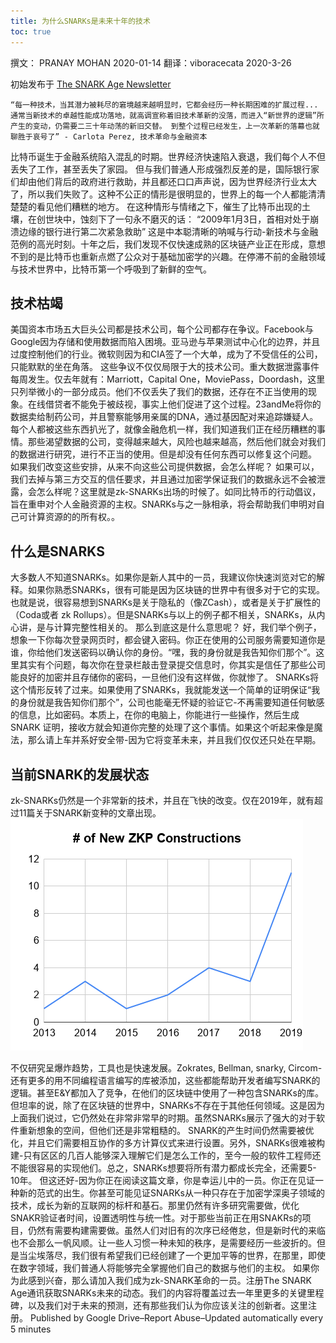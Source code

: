 ```yaml
---
title: 为什么SNARKs是未来十年的技术
toc: true
---
```


撰文： PRANAY MOHAN
2020-01-14
翻译：viboracecata
2020-3-26

初始发布于 [The SNARK Age Newsletter](https://snarkage.substack.com/)
```
“每一种技术，当其潜力被耗尽的窘境越来越明显时，它都会经历一种长期困难的扩展过程...  通常当新技术的卓越性能成功落地，就高调宣称着旧技术革新的没落，而进入“新世界的逻辑”所产生的变动，仍需要二三十年动荡的新旧交替。 到整个过程已经发生，上一次革新的落幕也就聊胜于哀号了” - Carlota Perez, 技术革命与金融资本
```
比特币诞生于金融系统陷入混乱的时期。世界经济快速陷入衰退，我们每个人不但丢失了工作，甚至丢失了家园。 但与我们普通人形成强烈反差的是，国际银行家们却由他们背后的政府进行救助，并且都还口口声声说，因为世界经济行业太大了，所以我们失败了。这种不公正的情形是很明显的，世界上的每一个人都能清清楚楚的看见他们糟糕的地方。 在这种情形与情绪之下，催生了比特币出现的土壤，在创世块中，蚀刻下了一句永不磨灭的话：
“2009年1月3日，首相对处于崩溃边缘的银行进行第二次紧急救助”
这是中本聪清晰的呐喊与行动-新技术与金融范例的高光时刻。十年之后，我们发现不仅快速成熟的区块链产业正在形成，意想不到的是比特币也重新点燃了公众对于基础加密学的兴趣。在停滞不前的金融领域与技术世界中，比特币第一个呼吸到了新鲜的空气。

## 技术枯竭

美国资本市场五大巨头公司都是技术公司，每个公司都存在争议。Facebook与Google因为存储和使用数据而陷入困境。亚马逊与苹果测试中心化的边界，并且过度控制他们的行业。微软则因为和CIA签了一个大单，成为了不受信任的公司，只能默默的坐在角落。
这些争议不仅仅局限于大的技术公司。重大数据泄露事件每周发生。仅去年就有：Marriott，Capital One，MoviePass，Doordash，这里只列举微小的一部分成员。他们不仅丢失了我们的数据，还存在不正当使用的现象。在线借贷者不能免于被歧视，事实上他们促进了这个过程。23andMe将你的数据卖给制药公司，并且警察能够用亲属的DNA，通过基因配对来追踪嫌疑人。每个人都被这些东西扒光了，就像金融危机一样，我们知道我们正在经历糟糕的事情。那些渴望数据的公司，变得越来越大，风险也越来越高，然后他们就会对我们的数据进行研究，进行不正当的使用。但是却没有任何东西可以修复这个问题。
如果我们改变这些安排，从来不向这些公司提供数据，会怎么样呢？ 如果可以，我们去掉与第三方交互的信任要求，并且通过加密学保证我们的数据永远不会被泄露，会怎么样呢？这里就是zk-SNARKs出场的时候了。如同比特币的行动倡议，旨在重申对个人金融资源的主权。SNARKs与之一脉相承，将会帮助我们申明对自己可计算资源的的所有权。。

## 什么是SNARKS

大多数人不知道SNARKs。如果你是新人其中的一员，我建议你快速浏览对它的解释。如果你熟悉SNARKs，很有可能是因为区块链的世界中有很多对于它的实现。也就是说，很容易想到SNARKs是关于隐私的（像ZCash），或者是关于扩展性的（Coda或者 zk Rollups）。但是SNARKs与以上的例子都不相关，SNARKs，从内心讲，是与计算完整性相关的。
那么到底这是什么意思呢？ 好，我们举个例子，想象一下你每次登录网页时，都会键入密码。你正在使用的公司服务需要知道你是谁，你给他们发送密码以确认你的身份。“嘿，我的身份就是我告知你们那个”。这里其实有个问题，每次你在登录栏敲击登录提交信息时，你其实是信任了那些公司能良好的加密并且存储你的密码，一旦他们没有这样做，你就惨了。
SNARKs将这个情形反转了过来。如果使用了SNARKs，我就能发送一个简单的证明保证“我的身份就是我告知你们那个”，公司也能毫无怀疑的验证它-不再需要知道任何敏感的信息，比如密码。本质上，在你的电脑上，你能进行一些操作，然后生成SNARK 证明，接收方就会知道你完整的处理了这个事情。如果这个听起来像是魔法，那么请上车并系好安全带-因为它将变革未来，并且我们仅仅还只处在早期。

## 当前SNARK的发展状态

zk-SNARKs仍然是一个非常新的技术，并且在飞快的改变。仅在2019年，就有超过11篇关于SNARK新变种的文章出现。
<img src="/assets/images/intros/03-pasted-image-0.png" />

不仅研究呈爆炸趋势，工具也是快速发展。Zokrates, Bellman, snarky, Circom-还有更多的用不同编程语言编写的库被添加，这些都能帮助开发者编写SNARK的逻辑。甚至E&Y都加入了竞争，在他们的区块链中使用了一种包含SNARKs的库。
但坦率的说，除了在区块链的世界中，SNARKs不存在于其他任何领域。这是因为上面我们说过，它仍然处在非常非常早的时期。虽然SNARKs展示了强大的对于软件重新想象的空间，但他们还是非常粗糙的。 SNARK的产生时间仍然需要被优化，并且它们需要相互协作的多方计算仪式来进行设置。另外，SNARKs很难被构建-只有区区的几百人能够深入理解它们是怎么工作的，至今一般的软件工程师还不能很容易的实现他们。总之，SNARKs想要将所有潜力都成长完全，还需要5-10年。
但这还好-因为你正在阅读这篇文章，你是幸运儿中的一员。你正在见证一种新的范式的出生。你甚至可能见证SNARKs从一种只存在于加密学深奥子领域的技术，成长为新的互联网的标杆和基石。那里仍然有许多研究需要做，优化SNAKR验证者时间，设置透明性与统一性。对于那些当前正在用SNAKRs的项目，仍然有需要构建需要做。虽然人们对旧有的次序已经倦怠，但是新时代的来临也不会那么一帆风顺。让一些人习惯一种未知的秩序，是需要经历一些波折的。但是当尘埃落尽，我们很有希望我们已经创建了一个更加平等的世界，在那里，即使在数字领域，我们普通人将能够完全掌握他们自己的数据与他们的主权。
如果你为此感到兴奋，那么请加入我们成为zk-SNARK革命的一员。注册The SNARK Age通讯获取SNARKs未来的动态。我们的内容将覆盖过去一年里更多的关键里程碑，以及我们对于未来的预测，还有那些我们认为你应该关注的创新者。这里注册。
Published by Google Drive–Report Abuse–Updated automatically every 5 minutes

